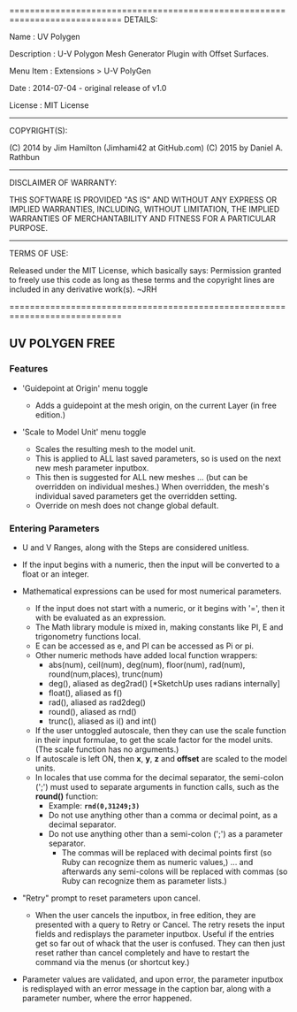  ============================================================================
  DETAILS:

  Name        :  UV Polygen

  Description :  U-V Polygon Mesh Generator Plugin with Offset Surfaces.

  Menu Item   :  Extensions > U-V PolyGen

  Date        :  2014-07-04 - original release of v1.0

  License     :  MIT License

 ----------------------------------------------------------------------------
  COPYRIGHT(S):

  (C) 2014 by Jim Hamilton (Jimhami42 at GitHub.com)
  (C) 2015 by Daniel A. Rathbun

 ----------------------------------------------------------------------------
  DISCLAIMER OF WARRANTY:

  THIS SOFTWARE IS PROVIDED "AS IS" AND WITHOUT ANY EXPRESS OR
  IMPLIED WARRANTIES, INCLUDING, WITHOUT LIMITATION, THE IMPLIED
  WARRANTIES OF MERCHANTABILITY AND FITNESS FOR A PARTICULAR PURPOSE.

 ----------------------------------------------------------------------------
  TERMS OF USE:

  Released under the MIT License, which basically says:
    Permission granted to freely use this code as long as these terms and 
    the copyright lines are included in any derivative work(s). ~JRH

 ============================================================================


## UV POLYGEN FREE

### Features

- 'Guidepoint at Origin' menu toggle
  - Adds a guidepoint at the mesh origin, on the current Layer (in free edition.)

- 'Scale to Model Unit' menu toggle
  - Scales the resulting mesh to the model unit.
  - This is applied to ALL last saved parameters,
    so is used on the next new mesh parameter inputbox.
  - This then is suggested for ALL new meshes ...
      (but can be overridden on individual meshes.)
      When overridden, the mesh's individual saved
      parameters get the overridden setting.
  - Override on mesh does not change global default.
 
  
### Entering Parameters

- U and V Ranges, along with the Steps are considered unitless.

- If the input begins with a numeric, then the input will be converted to a float or an integer.

- Mathematical expressions can be used for most numerical parameters.
  - If the input does not start with a numeric, or it begins with '=', then it with be evaluated as an expression.
  - The Math library module is mixed in, making constants like PI, E and trigonometry functions local.
  - E can be accessed as e, and PI can be accessed as Pi or pi.
  - Other numeric methods have added local function wrappers:
    - abs(num), ceil(num), deg(num), floor(num), rad(num), round(num,places), trunc(num)
	- deg(), aliased as deg2rad() [*SketchUp uses radians internally]
	- float(), aliased as f()
	- rad(), aliased as rad2deg()
	- round(), aliased as rnd()
	- trunc(), aliased as i() and int()
  - If the user untoggled autoscale, then they can use the scale function in their input formulae, to get the scale factor for the model units. (The scale function has no arguments.)
  - If autoscale is left ON, then **x**, **y**, **z** and **offset** are scaled to the model units.
  - In locales that use comma for the decimal separator, the semi-colon (';') must used to separate arguments in function calls, such as the **round()** function:
    - Example: **`rnd(0,31249;3)`**
	- Do not use anything other than a comma or decimal point, as a decimal separator.
	- Do not use anything other than a semi-colon (';') as a parameter separator.
	  - The commas will be replaced with decimal points first (so Ruby can recognize them as numeric values,) ... and afterwards any semi-colons will be replaced with commas (so Ruby can recognize them as parameter lists.)
  

- "Retry" prompt to reset parameters upon cancel.
  - When the user cancels the inputbox, in free edition, they are presented with a query to Retry or Cancel. The retry resets the input fields and redisplays the parameter inputbox. Useful if the entries get so far out of whack that the user is confused. They can then just reset rather than cancel completely and have to restart the command via the menus (or shortcut key.)

- Parameter values are validated, and upon error, the parameter inputbox is redisplayed with an error message in the caption bar, along with a parameter number, where the error happened.
  

